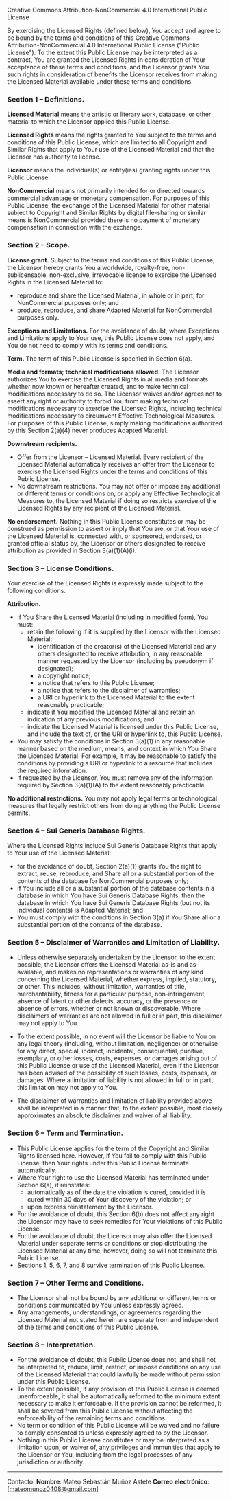 Creative Commons Attribution-NonCommercial 4.0 International Public License

By exercising the Licensed Rights (defined below), You accept and agree to be bound by the terms and conditions of this Creative Commons Attribution-NonCommercial 4.0 International Public License ("Public License"). To the extent this Public License may be interpreted as a contract, You are granted the Licensed Rights in consideration of Your acceptance of these terms and conditions, and the Licensor grants You such rights in consideration of benefits the Licensor receives from making the Licensed Material available under these terms and conditions.

### Section 1 – Definitions.

**Licensed Material** means the artistic or literary work, database, or other material to which the Licensor applied this Public License.

**Licensed Rights** means the rights granted to You subject to the terms and conditions of this Public License, which are limited to all Copyright and Similar Rights that apply to Your use of the Licensed Material and that the Licensor has authority to license.

**Licensor** means the individual(s) or entity(ies) granting rights under this Public License.

**NonCommercial** means not primarily intended for or directed towards commercial advantage or monetary compensation. For purposes of this Public License, the exchange of the Licensed Material for other material subject to Copyright and Similar Rights by digital file-sharing or similar means is NonCommercial provided there is no payment of monetary compensation in connection with the exchange.

### Section 2 – Scope.

**License grant.** Subject to the terms and conditions of this Public License, the Licensor hereby grants You a worldwide, royalty-free, non-sublicensable, non-exclusive, irrevocable license to exercise the Licensed Rights in the Licensed Material to:

- reproduce and share the Licensed Material, in whole or in part, for NonCommercial purposes only; and
- produce, reproduce, and share Adapted Material for NonCommercial purposes only.

**Exceptions and Limitations.** For the avoidance of doubt, where Exceptions and Limitations apply to Your use, this Public License does not apply, and You do not need to comply with its terms and conditions.

**Term.** The term of this Public License is specified in Section 6(a).

**Media and formats; technical modifications allowed.** The Licensor authorizes You to exercise the Licensed Rights in all media and formats whether now known or hereafter created, and to make technical modifications necessary to do so. The Licensor waives and/or agrees not to assert any right or authority to forbid You from making technical modifications necessary to exercise the Licensed Rights, including technical modifications necessary to circumvent Effective Technological Measures. For purposes of this Public License, simply making modifications authorized by this Section 2(a)(4) never produces Adapted Material.

**Downstream recipients.**

- Offer from the Licensor – Licensed Material. Every recipient of the Licensed Material automatically receives an offer from the Licensor to exercise the Licensed Rights under the terms and conditions of this Public License.
- No downstream restrictions. You may not offer or impose any additional or different terms or conditions on, or apply any Effective Technological Measures to, the Licensed Material if doing so restricts exercise of the Licensed Rights by any recipient of the Licensed Material.

**No endorsement.** Nothing in this Public License constitutes or may be construed as permission to assert or imply that You are, or that Your use of the Licensed Material is, connected with, or sponsored, endorsed, or granted official status by, the Licensor or others designated to receive attribution as provided in Section 3(a)(1)(A)(i).

### Section 3 – License Conditions.

Your exercise of the Licensed Rights is expressly made subject to the following conditions.

**Attribution.**

- If You Share the Licensed Material (including in modified form), You must:
  - retain the following if it is supplied by the Licensor with the Licensed Material:
    - identification of the creator(s) of the Licensed Material and any others designated to receive attribution, in any reasonable manner requested by the Licensor (including by pseudonym if designated);
    - a copyright notice;
    - a notice that refers to this Public License;
    - a notice that refers to the disclaimer of warranties;
    - a URI or hyperlink to the Licensed Material to the extent reasonably practicable;
  - indicate if You modified the Licensed Material and retain an indication of any previous modifications; and
  - indicate the Licensed Material is licensed under this Public License, and include the text of, or the URI or hyperlink to, this Public License.
- You may satisfy the conditions in Section 3(a)(1) in any reasonable manner based on the medium, means, and context in which You Share the Licensed Material. For example, it may be reasonable to satisfy the conditions by providing a URI or hyperlink to a resource that includes the required information.
- If requested by the Licensor, You must remove any of the information required by Section 3(a)(1)(A) to the extent reasonably practicable.

**No additional restrictions.** You may not apply legal terms or technological measures that legally restrict others from doing anything the Public License permits.

### Section 4 – Sui Generis Database Rights.

Where the Licensed Rights include Sui Generis Database Rights that apply to Your use of the Licensed Material:

- for the avoidance of doubt, Section 2(a)(1) grants You the right to extract, reuse, reproduce, and Share all or a substantial portion of the contents of the database for NonCommercial purposes only;
- if You include all or a substantial portion of the database contents in a database in which You have Sui Generis Database Rights, then the database in which You have Sui Generis Database Rights (but not its individual contents) is Adapted Material; and
- You must comply with the conditions in Section 3(a) if You Share all or a substantial portion of the contents of the database.

### Section 5 – Disclaimer of Warranties and Limitation of Liability.

- Unless otherwise separately undertaken by the Licensor, to the extent possible, the Licensor offers the Licensed Material as-is and as-available, and makes no representations or warranties of any kind concerning the Licensed Material, whether express, implied, statutory, or other. This includes, without limitation, warranties of title, merchantability, fitness for a particular purpose, non-infringement, absence of latent or other defects, accuracy, or the presence or absence of errors, whether or not known or discoverable. Where disclaimers of warranties are not allowed in full or in part, this disclaimer may not apply to You.
- To the extent possible, in no event will the Licensor be liable to You on any legal theory (including, without limitation, negligence) or otherwise for any direct, special, indirect, incidental, consequential, punitive, exemplary, or other losses, costs, expenses, or damages arising out of this Public License or use of the Licensed Material, even if the Licensor has been advised of the possibility of such losses, costs, expenses, or damages. Where a limitation of liability is not allowed in full or in part, this limitation may not apply to You.

- The disclaimer of warranties and limitation of liability provided above shall be interpreted in a manner that, to the extent possible, most closely approximates an absolute disclaimer and waiver of all liability.

### Section 6 – Term and Termination.

- This Public License applies for the term of the Copyright and Similar Rights licensed here. However, if You fail to comply with this Public License, then Your rights under this Public License terminate automatically.
- Where Your right to use the Licensed Material has terminated under Section 6(a), it reinstates:
  - automatically as of the date the violation is cured, provided it is cured within 30 days of Your discovery of the violation; or
  - upon express reinstatement by the Licensor.
- For the avoidance of doubt, this Section 6(b) does not affect any right the Licensor may have to seek remedies for Your violations of this Public License.
- For the avoidance of doubt, the Licensor may also offer the Licensed Material under separate terms or conditions or stop distributing the Licensed Material at any time; however, doing so will not terminate this Public License.
- Sections 1, 5, 6, 7, and 8 survive termination of this Public License.

### Section 7 – Other Terms and Conditions.

- The Licensor shall not be bound by any additional or different terms or conditions communicated by You unless expressly agreed.
- Any arrangements, understandings, or agreements regarding the Licensed Material not stated herein are separate from and independent of the terms and conditions of this Public License.

### Section 8 – Interpretation.

- For the avoidance of doubt, this Public License does not, and shall not be interpreted to, reduce, limit, restrict, or impose conditions on any use of the Licensed Material that could lawfully be made without permission under this Public License.
- To the extent possible, if any provision of this Public License is deemed unenforceable, it shall be automatically reformed to the minimum extent necessary to make it enforceable. If the provision cannot be reformed, it shall be severed from this Public License without affecting the enforceability of the remaining terms and conditions.
- No term or condition of this Public License will be waived and no failure to comply consented to unless expressly agreed to by the Licensor.
- Nothing in this Public License constitutes or may be interpreted as a limitation upon, or waiver of, any privileges and immunities that apply to the Licensor or You, including from the legal processes of any jurisdiction or authority.

---

Contacto:
**Nombre**: Mateo Sebastián Muñoz Astete
**Correo electrónico**: [mateomunoz0408@gmail.com]
